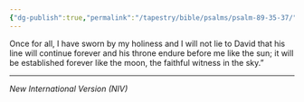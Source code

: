 ```yaml
---
{"dg-publish":true,"permalink":"/tapestry/bible/psalms/psalm-89-35-37/","title":"Psalm 89:35–37","hide":true,"tags":["bible-verse","bible-verse"],"dgHomeLink":true,"dgShowLocalGraph":true,"dgEnableSearch":true}
---
```



Once for all, I have sworn by my holiness and I will not lie to David that his line will continue forever and his throne endure before me like the sun; it will be established forever like the moon, the faithful witness in the sky.”

---
*New International Version (NIV)*